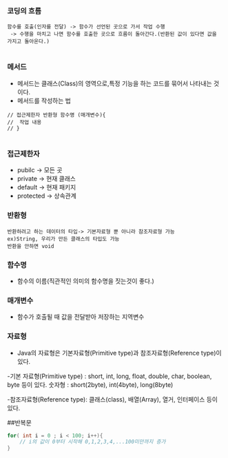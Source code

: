 ### 코딩의 흐름
```
함수를 호출(인자를 전달) -> 함수가 선언된 곳으로 가서 작업 수행
 -> 수행을 마치고 나면 함수를 호출한 곳으로 흐름이 돌아간다.(반환된 값이 있다면 값을 가지고 돌아온다.)
```
#    
### 메서드
- 메서드는 클래스(Class)의 영역으로,특정 기능을 하는 코드를 묶어서 나타내는 것이다.
- 메서드를 작성하는 법
```
// 접근제한자 반환형 함수명 (매개변수){
//	작업 내용
// }
```
#
### 접근제한자
- pubilc -> 모든 곳 
-  private -> 현재 클래스
-  default -> 현재 패키지
-  protected -> 상속관계

### 반환형
 ```
반환하려고 하는 데이터의 타입-> 기본자료형 뿐 아니라 참조자료형 가능
 ex)String, 우리가 만든 클래스의 타입도 가능
 반환을 안하면 void
```

### 함수명
- 함수의 이름(직관적인 의미의 함수명을 짓는것이 좋다.)

### 매개변수
- 함수가 호출될 때 값을 전달받아 저장하는 지역변수

### 자료형
- Java의 자료형은 기본자료형(Primitive type)과 참조자료형(Reference type)이 있다.

-기본 자료형(Primitive type) :
 short, int, long, float, double, char, boolean, byte 등이 있다.
 숫자형 : short(2byte), int(4byte), long(8byte)

-참조자료형(Reference type):
 클래스(class), 배열(Array), 열거, 인터페이스 등이 있다.

##반복문
```java
for( int i = 0 ; i < 100; i++){
	// i의 값이 0부터 시작해 0,1,2,3,4,...100미만까지 증가
}
```


